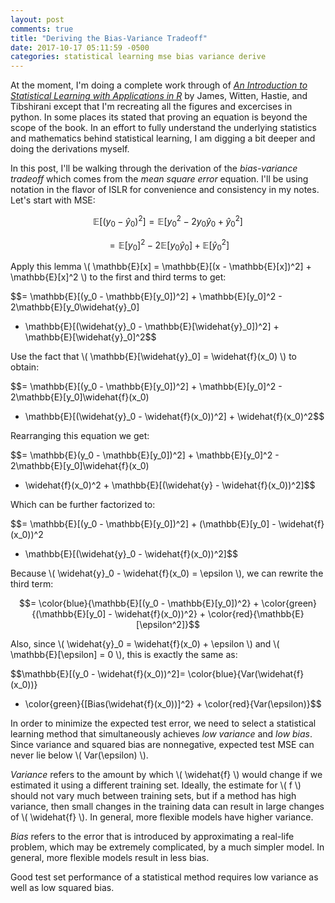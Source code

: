 ```yaml
---
layout: post
comments: true
title: "Deriving the Bias-Variance Tradeoff"
date: 2017-10-17 05:11:59 -0500
categories: statistical learning mse bias variance derive
---
```


At the moment, I'm doing a complete work through of [*An Introduction to
  Statistical Learning with Applications in R*](http://www-bcf.usc.edu/~gareth/ISL/)
  by James, Witten, Hastie, and Tibshirani except that I'm recreating all the
  figures and excercises in python. In some places its stated that proving an
  equation is beyond the scope of the book. In an effort to fully understand
  the underlying statistics and mathematics behind statistical learning, I am
  digging a bit deeper and doing the derivations myself.

In this post, I'll be walking through the derivation of the *bias-variance tradeoff*
  which comes from the *mean square error* equation. I'll be using notation
  in the flavor of ISLR for convenience and consistency in my notes. Let's start
  with MSE:  

$$\mathbb{E}[(y_0 - \widehat{y}_0)^2] = \mathbb{E}[y_0^2 - 2y_0\widehat{y}_0 + \widehat{y}_0^2]$$  

$$= \mathbb{E}[y_0]^2 - 2\mathbb{E}[y_0\widehat{y}_0] + \mathbb{E}[\widehat{y}_0^2]$$  

Apply this lemma \\( \mathbb{E}[x] = \mathbb{E}[(x - \mathbb{E}[x])^2] + \mathbb{E}[x]^2 \\)
  to the first and third terms to get:  

$$= \mathbb{E}[(y_0 - \mathbb{E}[y_0])^2] + \mathbb{E}[y_0]^2 - 2\mathbb{E}[y_0\widehat{y}_0]
+ \mathbb{E}[(\widehat{y}_0 - \mathbb{E}[\widehat{y}_0])^2] + \mathbb{E}[\widehat{y}_0]^2$$  

Use the fact that \\( \mathbb{E}[\widehat{y}_0] = \widehat{f}(x_0) \\) to obtain:  

$$= \mathbb{E}[(y_0 - \mathbb{E}[y_0])^2] + \mathbb{E}[y_0]^2 - 2\mathbb{E}[y_0]\widehat{f}(x_0)
+ \mathbb{E}[(\widehat{y}_0 - \widehat{f}(x_0))^2] + \widehat{f}(x_0)^2$$  

Rearranging this equation we get:  

$$= \mathbb{E}(y_0 - \mathbb{E}[y_0])^2] + \mathbb{E}[y_0]^2 - 2\mathbb{E}[y_0]\widehat{f}(x_0)
+ \widehat{f}(x_0)^2 + \mathbb{E}[(\widehat{y} - \widehat{f}(x_0))^2]$$  

Which can be further factorized to:  

$$= \mathbb{E}[(y_0 - \mathbb{E}[y_0])^2] + (\mathbb{E}[y_0] - \widehat{f}(x_0))^2
+ \mathbb{E}[(\widehat{y}_0 - \widehat{f}(x_0))^2]$$  

Because \\( \widehat{y}_0 - \widehat{f}(x_0) = \epsilon \\), we can rewrite the
  third term:  

$$= \color{blue}{\mathbb{E}[(y_0 - \mathbb{E}[y_0])^2} + \color{green}{(\mathbb{E}[y_0]
    - \widehat{f}(x_0))^2} + \color{red}{\mathbb{E}[\epsilon^2]}$$  

Also, since \\( \widehat{y}_0 = \widehat{f}(x_0) + \epsilon \\) and
  \\( \mathbb{E}[\epsilon] = 0 \\), this is exactly the same as:  

$$\mathbb{E}[(y_0 - \widehat{f}(x_0))^2]= \color{blue}{Var(\widehat{f}(x_0))}
+ \color{green}{[Bias(\widehat{f}(x_0))]^2} + \color{red}{Var(\epsilon)}$$  

In order to minimize the expected test error, we need to select a statistical learning
  method that simultaneously achieves *low variance* and *low bias*. Since variance
  and squared bias are nonnegative, expected test MSE can never lie below
  \\( Var(\epsilon) \\).  

*Variance* refers to the amount by which \\( \widehat{f} \\) would change if we
  estimated it using a different training set. Ideally, the estimate for \\( f \\)
  should not vary much between training sets, but if a method has high variance,
  then small changes in the training data can result in large changes of
  \\( \widehat{f} \\). In general, more flexible models have higher variance.  

*Bias* refers to the error that is introduced by approximating a real-life problem,
  which may be extremely complicated, by a much simpler model. In general, more flexible
  models result in less bias.  

Good test set performance of a statistical method requires low variance as well
  as low squared bias.
